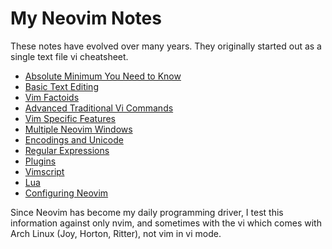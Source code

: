 # My Neovim Notes

These notes have evolved over many years.  They originally
started out as a single text file vi cheatsheet.

* [Absolute Minimum You Need to Know](notes/01-AbsoluteMinimalTextEditing.md)
* [Basic Text Editing](notes/02-BasicTextEditing.md)
* [Vim Factoids](notes/03-VimFactoids.md)
* [Advanced Traditional Vi Commands](notes/04-AdvTradViCommands.md)
* [Vim Specific Features](notes/05-VimSpecificFeatures.md)
* [Multiple Neovim Windows](notes/06-MultipleWindows.md)
* [Encodings and Unicode](notes/07-EncodingsUnicode.md)
* [Regular Expressions](notes/08-RegularExpressions.md)
* [Plugins](notes/09-Plugins.md)
* [Vimscript](notes/10-Vimscript.md)
* [Lua](notes/11-Lua.md)
* [Configuring Neovim](notes/12-Configuration.md)

Since Neovim has become my daily programming driver,
I test this information against only nvim, and sometimes
with the vi which comes with Arch Linux (Joy, Horton, Ritter),
not vim in vi mode.
